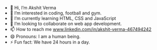 - 👋 Hi, I’m Akshit Verma 
- 👀 I’m interested in coding, football and gym.
- 🌱 I’m currently learning HTML, CSS and JavaScript
- 💞️ I’m looking to collaborate on web app development.
- 📫 How to reach me www.linkedin.com/in/akshit-verma-467494242
- 😄 Pronouns: I am a human being.
- ⚡ Fun fact: We have 24 hours in a day. 

<!---
Akkicool99/Akkicool99 is a ✨ special ✨ repository because its `README.md` (this file) appears on your GitHub profile.
You can click the Preview link to take a look at your changes.
--->
